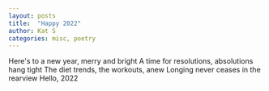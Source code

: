 ```yaml
---
layout: posts
title:  "Happy 2022"
author: Kat S
categories: misc, poetry
---
```


Here's to a new year, merry and bright
A time for resolutions, absolutions hang tight
The diet trends, the workouts, anew
Longing never ceases in the rearview
Hello, 2022
